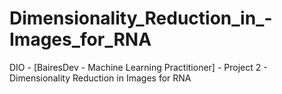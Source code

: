 # Dimensionality_Reduction_in_-Images_for_RNA
DIO - [BairesDev - Machine Learning Practitioner] - Project 2 - Dimensionality Reduction in Images for RNA
